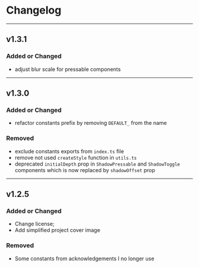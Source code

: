 # Changelog

---

## v1.3.1

### Added or Changed

- adjust blur scale for pressable components

---

## v1.3.0

### Added or Changed

- refactor constants prefix by removing `DEFAULT_` from the name

### Removed

- exclude constants exports from `index.ts` file
- remove not used `createStyle` function in `utils.ts`
- deprecated `initialDepth` prop in `ShadowPressable` and `ShadowToggle` components which is now replaced by `shadowOffset` prop

---

## v1.2.5

### Added or Changed

- Change license;
- Add simplified project cover image

### Removed

- Some constants from acknowledgements I no longer use
